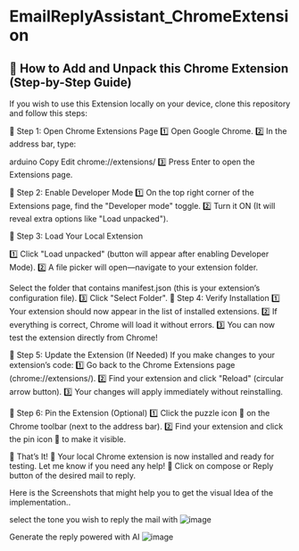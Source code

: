 # EmailReplyAssistant_ChromeExtension

## 🚀 How to Add and Unpack this Chrome Extension (Step-by-Step Guide)
If you wish to use this Extension locally on your device, clone this repository and follow this steps:

🔹 Step 1: Open Chrome Extensions Page
1️⃣ Open Google Chrome.
2️⃣ In the address bar, type:

arduino
Copy
Edit
chrome://extensions/
3️⃣ Press Enter to open the Extensions page.

🔹 Step 2: Enable Developer Mode
1️⃣ On the top right corner of the Extensions page, find the "Developer mode" toggle.
2️⃣ Turn it ON (It will reveal extra options like "Load unpacked").

🔹 Step 3: Load Your Local Extension

1️⃣ Click "Load unpacked" (button will appear after enabling Developer Mode).
2️⃣ A file picker will open—navigate to your extension folder.

Select the folder that contains manifest.json (this is your extension’s configuration file).
3️⃣ Click "Select Folder".
🔹 Step 4: Verify Installation
1️⃣ Your extension should now appear in the list of installed extensions.
2️⃣ If everything is correct, Chrome will load it without errors.
3️⃣ You can now test the extension directly from Chrome!

🔹 Step 5: Update the Extension (If Needed)
If you make changes to your extension’s code:
1️⃣ Go back to the Chrome Extensions page (chrome://extensions/).
2️⃣ Find your extension and click "Reload" (circular arrow button).
3️⃣ Your changes will apply immediately without reinstalling.

🔹 Step 6: Pin the Extension (Optional)
1️⃣ Click the puzzle icon 🧩 on the Chrome toolbar (next to the address bar).
2️⃣ Find your extension and click the pin icon 📌 to make it visible.

🚀 That’s It! 🎉
Your local Chrome extension is now installed and ready for testing. Let me know if you need any help! 🚀
Click on compose or Reply button of the desired mail to reply.

Here is the Screenshots that might help you to get the visual Idea of the implementation..

select the tone you wish to reply the mail with
![image](https://github.com/user-attachments/assets/2db5182a-e461-45ee-91f1-e061440fc9d3)

Generate the reply powered with AI
![image](https://github.com/user-attachments/assets/db755b08-de64-4aaa-bcfb-0d2d5c521095)


